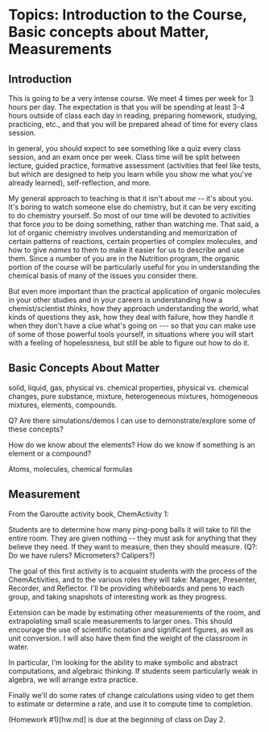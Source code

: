 Topics: Introduction to the Course, Basic concepts about Matter, Measurements
=============================================================================

Introduction
--------------

This is going to be a very intense course.  We meet 4 times per week
for 3 hours per day.  The expectation is that you will be spending at
least 3-4 hours outside of class each day in reading, preparing
homework, studying, practicing, etc., and that you will be prepared
ahead of time for every class session.


In general, you should expect to see something like a quiz every class
session, and an exam once per week.  Class time will be split between
lecture, guided practice, formative assessment (activities that feel
like tests, but which are designed to help you learn while you show me
what you've already learned), self-reflection, and more.


My general approach to teaching is that it isn't about *me* -- it's
about you.  It's boring to watch someone else do chemistry, but it can
be very exciting to do chemistry yourself.  So most of our time will
be devoted to activities that force *you* to be doing something,
rather than watching me.  That said, a lot of organic chemistry
involves understanding and memorization of certain patterns of
reactions, certain properties of complex molecules, and how to give
*names* to them to make it easier for us to describe and use them.
Since a number of you are in the Nutrition program, the organic
portion of the course will be particularly useful for you in
understanding the chemical basis of many of the issues you consider
there.


But even more important than the practical application of organic
molecules in your other studies and in your careers is understanding
how a chemist/scientist *thinks*, how they approach understanding the
world, what kinds of questions they ask, how they deal with failure,
how they handle it when they don't have a clue what's going on --- so
that you can make use of some of those powerful tools yourself, in
situations where you will start with a feeling of hopelessness, but
still be able to figure out how to do it.


Basic Concepts About Matter 
--------------------------- 

solid, liquid, gas, physical vs. chemical properties, physical
vs. chemical changes, pure substance, mixture, heterogeneous mixtures,
homogeneous mixtures, elements, compounds.

Q?  Are there simulations/demos I can use to demonstrate/explore some
of these concepts?


How do we know about the elements?  How do we know if something is an
element or a compound?

Atoms, molecules, chemical formulas

 




Measurement
-----------

From the Garoutte activity book, ChemActivity 1:

Students are to determine how many ping-pong balls it will take to
fill the entire room.  They are given nothing -- they must ask for
anything that they believe they need.  If they want to measure, then
they should measure.  (Q?:  Do we have rulers? Micrometers? Calipers?)

The goal of this first activity is to acquaint students with the
process of the ChemActivities, and to the various roles they will
take: Manager, Presenter, Recorder, and Reflector.  I'll be providing
whiteboards and pens to each group, and taking snapshots of
interesting work as they progress.  

Extension can be made by estimating other measurements of the room,
and extrapolating small scale measurements to larger ones.  This
should encourage the use of scientific notation and significant
figures, as well as unit conversion.  I will also have them find the
weight of the classroom in water.

In particular, I'm looking for the ability to make symbolic and
abstract computations, and algebraic thinking.  If students seem
particularly weak in algebra, we will arrange extra practice.

Finally we'll do some rates of change calculations using video to get
them to estimate or determine a rate, and use it to compute time to
completion.

(Homework #1)[hw.md] is due at the beginning of class on Day 2.